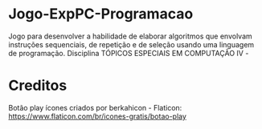 # Jogo-ExpPC-Programacao
 Jogo para desenvolver a habilidade de elaborar algoritmos que envolvam instruções sequenciais, de repetição e de seleção usando uma linguagem de programação. Disciplina TÓPICOS ESPECIAIS EM COMPUTAÇÃO IV  - 


# Creditos
Botão play ícones criados por berkahicon - Flaticon: https://www.flaticon.com/br/icones-gratis/botao-play